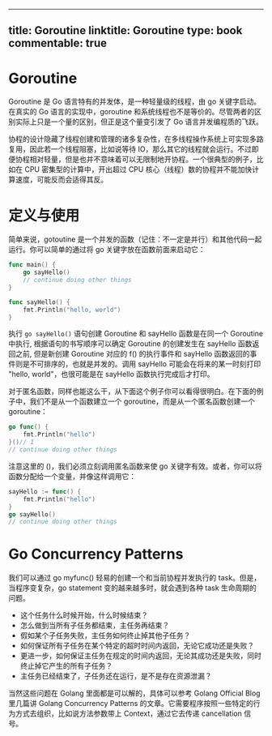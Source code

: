 
---
title: Goroutine
linktitle: Goroutine
type: book
commentable: true
---

# Goroutine

Goroutine 是 Go 语言特有的并发体，是一种轻量级的线程，由 go 关键字启动。在真实的 Go 语言的实现中，goroutine 和系统线程也不是等价的。尽管两者的区别实际上只是一个量的区别，但正是这个量变引发了 Go 语言并发编程质的飞跃。

协程的设计隐藏了线程创建和管理的诸多复杂性，在多线程操作系统上可实现多路复用，因此若一个线程阻塞，比如说等待 IO，那么其它的线程就会运行。不过即便协程相对轻量，但是也并不意味着可以无限制地开协程。一个很典型的例子，比如在 CPU 密集型的计算中，开出超过 CPU 核心（线程）数的协程并不能加快计算速度，可能反而会适得其反。

# 定义与使用

简单来说，gotoutine 是一个并发的函数（记住：不一定是并行）和其他代码一起运行。你可以简单的通过将 go 关键字放在函数前面来启动它：

```go
func main() {
	go sayHello()
	// continue doing other things
}

func sayHello() {
	fmt.Println("hello, world")
}
```

执行 `go sayHello()` 语句创建 Goroutine 和 sayHello 函数是在同一个 Goroutine 中执行, 根据语句的书写顺序可以确定 Goroutine 的创建发生在 sayHello 函数返回之前, 但是新创建 Goroutine 对应的 f() 的执行事件和 sayHello 函数返回的事件则是不可排序的，也就是并发的。调用 sayHello 可能会在将来的某一时刻打印 "hello, world"，也很可能是在 sayHello 函数执行完成后才打印。

对于匿名函数，同样也能这么干，从下面这个例子你可以看得很明白。在下面的例子中，我们不是从一个函数建立一个 goroutine，而是从一个匿名函数创建一个 goroutine：

```go
go func() {
    fmt.Println("hello")
}()// 1
// continue doing other things
```

注意这里的 ()，我们必须立刻调用匿名函数来使 go 关键字有效。或者，你可以将函数分配给一个变量，并像这样调用它：

```go
sayHello := func() {
	fmt.Println("hello")
}
go sayHello()
// continue doing other things
```

# Go Concurrency Patterns

我们可以通过 go myfunc() 轻易的创建一个和当前协程并发执行的 task。但是，当程序变复杂，go statement 变的越来越多时，就会遇到各种 task 生命周期的问题。

- 这个任务什么时候开始，什么时候结束？
- 怎么做到当所有子任务都结束，主任务再结束？
- 假如某个子任务失败，主任务如何终止掉其他子任务？
- 如何保证所有子任务在某个特定的超时时间内返回，无论它成功还是失败？
- 更进一步，如何保证主任务在规定的时间内返回，无论其成功还是失败，同时终止掉它产生的所有子任务？
- 主任务已经结束了，子任务还在运行，是不是存在资源泄漏？

当然这些问题在 Golang 里面都是可以解的，具体可以参考 Golang Official Blog 里几篇讲 Golang Concurrency Patterns 的文章。它需要程序按照一些特定的行为方式去组织，比如说方法参数带上 Context，通过它去传递 cancellation 信号。

    